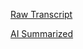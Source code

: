 [Raw Transcript](https://github.com/MCBasterSheet/MCBasterSheet/blob/main/MCB150/pages/Lectures/Raw-Transcripts/Raw%20Transcript%202-12-2023.md)

[AI Summarized](https://github.com/MCBasterSheet/MCBasterSheet/blob/main/MCB150/pages/Lectures/AI-Summaries/AI%20Summarized%202-12-2024.md)

